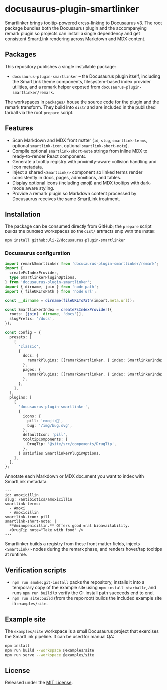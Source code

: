 # docusaurus-plugin-smartlinker

Smartlinker brings tooltip-powered cross-linking to Docusaurus v3. The root package bundles both the Docusaurus plugin and the accompanying remark plugin so projects can install a single dependency and get consistent SmartLink rendering across Markdown and MDX content.

## Packages

This repository publishes a single installable package:

- `docusaurus-plugin-smartlinker` – the Docusaurus plugin itself, including the SmartLink theme components, filesystem-based index provider utilities, and a remark helper exposed from `docusaurus-plugin-smartlinker/remark`.

The workspaces in `packages/` house the source code for the plugin and the remark transform. They build into `dist/` and are included in the published tarball via the root `prepare` script.

## Features

- Scan Markdown and MDX front matter (`id`, `slug`, `smartlink-terms`, optional `smartlink-icon`, optional `smartlink-short-note`).
- Compile optional `smartlink-short-note` strings from inline MDX to ready-to-render React components.
- Generate a tooltip registry with proximity-aware collision handling and icon metadata.
- Inject a shared `<SmartLink/>` component so linked terms render consistently in docs, pages, admonitions, and tables.
- Display optional icons (including emoji) and MDX tooltips with dark-mode aware styling.
- Provide a remark plugin so Markdown content processed by Docusaurus receives the same SmartLink treatment.

## Installation

The package can be consumed directly from GitHub; the `prepare` script builds the bundled workspaces so the `dist/` artifacts ship with the install:

```bash
npm install github:Uli-Z/docusaurus-plugin-smartlinker
```

### Docusaurus configuration

```ts
import remarkSmartlinker from 'docusaurus-plugin-smartlinker/remark';
import {
  createFsIndexProvider,
  type SmartlinkerPluginOptions,
} from 'docusaurus-plugin-smartlinker';
import { dirname, join } from 'node:path';
import { fileURLToPath } from 'node:url';

const __dirname = dirname(fileURLToPath(import.meta.url));

const SmartlinkerIndex = createFsIndexProvider({
  roots: [join(__dirname, 'docs')],
  slugPrefix: '/docs',
});

const config = {
  presets: [
    [
      'classic',
      {
        docs: {
          remarkPlugins: [[remarkSmartlinker, { index: SmartlinkerIndex }]],
        },
        pages: {
          remarkPlugins: [[remarkSmartlinker, { index: SmartlinkerIndex }]],
        },
      },
    ],
  ],
  plugins: [
    [
      'docusaurus-plugin-smartlinker',
      {
        icons: {
          pill: 'emoji:💊',
          bug: '/img/bug.svg',
        },
        defaultIcon: 'pill',
        tooltipComponents: {
          DrugTip: '@site/src/components/DrugTip',
        },
      } satisfies SmartlinkerPluginOptions,
    ],
  ],
};
```

Annotate each Markdown or MDX document you want to index with SmartLink metadata:

```mdx
---
id: amoxicillin
slug: /antibiotics/amoxicillin
smartlink-terms:
  - Amoxi
  - Amoxicillin
smartlink-icon: pill
smartlink-short-note: |
  **Aminopenicillin.** Offers good oral bioavailability.
  <DrugTip note="Take with food" />
---
```

Smartlinker builds a registry from these front matter fields, injects `<SmartLink/>` nodes during the remark phase, and renders hover/tap tooltips at runtime.

## Verification scripts

- `npm run smoke:git-install` packs the repository, installs it into a temporary copy of the example site using `npm install <tarball>`, and runs `npm run build` to verify the Git install path succeeds end to end.
- `npm run site:build` (from the repo root) builds the included example site in `examples/site`.

## Example site

The `examples/site` workspace is a small Docusaurus project that exercises the SmartLink pipeline. It can be used for manual QA:

```bash
npm install
npm run build --workspace @examples/site
npm run serve --workspace @examples/site
```

## License

Released under the [MIT License](./LICENSE).
